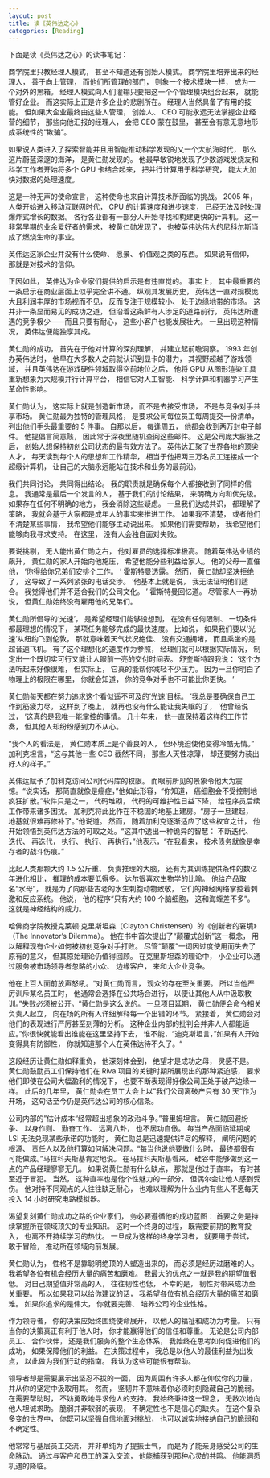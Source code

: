 ```yaml
---
layout: post
title: 读《英伟达之心》
categories: [Reading]
---
```


下面是读《英伟达之心》的读书笔记：

商学院里只教经理人模式， 甚至不知道还有创始人模式。 商学院里培养出来的经理人， 善于向上管理， 而他们所管理的部门， 则象一个技术模块一样， 成为一个对外的黑箱。 经理人模式向人们灌输只要把这一个个管理模块组合起来， 就能管好企业。 而这实际上正是许多企业的悲剧所在。 经理人当然具备了有用的技能。 但如果大企业最终由这些人管理， 创始人、 CEO 可能永远无法掌握企业经营的细节， 那些向他汇报的经理人， 会把 CEO 蒙在鼓里， 甚至会有意无意地形成系统性的“欺骗”。

如果说人类进入了探索智能并且用智能推动科学发现的又一个大航海时代， 那么这片蔚蓝深邃的海洋， 是黄仁勋发现的。 他最早敏锐地发现了少数游戏发烧友和科学工作者开始将多个 GPU 卡结合起来， 把并行计算用于科学研究， 能大大加快对数据的处理速度。

这是一种无声的使命宣言， 这种使命也来自计算技术所面临的挑战。 2005 年， 人类开始进入移动互联网时代， CPU 的计算速度和进步速度， 已经无法及时处理爆炸式增长的数据。 各行各业都有一部分人开始寻找和构建更快的计算机。 这一非常早期的业余爱好者的需求， 被黄仁勋发现了， 也被英伟达伟大的尼科尔斯当成了燃烧生命的事业。

英伟达这家企业并没有什么使命、 愿景、 价值观之类的东西。 如果说有信仰， 那就是对技术的信仰。

正因如此， 英伟达为企业家们提供的启示是有违直觉的。 事实上， 其中最重要的一条启示在商业层面上似乎完全讲不通。 纵观其发展历史， 英伟达一直对规模庞大且利润丰厚的市场视而不见， 反而专注于规模较小、 处于边缘地带的市场。 这并非一条显而易见的成功之道， 但沿着这条鲜有人涉足的道路前行， 英伟达所遭遇的竞争极少——而且只要有耐心， 这些小客户也能发展壮大。 一旦出现这种情况， 英伟达便能独享其成。

黄仁勋的成功， 首先在于他对计算的深刻理解， 并建立起前瞻洞察。 1993 年创办英伟达时， 他早在大多数人之前就认识到显卡的潜力， 其视野超越了游戏领域， 并且英伟达在游戏硬件领域取得空前地位之后， 他将 GPU 从图形渲染工具重新想象为大规模并行计算平台， 相信它对人工智能、 科学计算和机器学习产生革命性影响。

黄仁勋认为， 这实际上就是创造新市场， 而不是去接受市场， 不是与竞争对手共享市场。 黄仁勋最为独特的管理风格， 是要求公司每位员工每周提交一份清单， 列出他们手头最重要的 5 件事。 自那以后， 每逢周五， 他都会收到两万封电子邮件。 他提倡言简意赅， 因此常于深夜里随机查阅这些邮件。 这是公司庞大膨胀之后， 创始人想保持初创公司状态的最有效方法了。 英伟达汇聚了世界各地的顶尖人才， 每天读到每个人的思想和工作精华， 相当于他把两三万名员工连接成一个超级计算机， 让自己的大脑永远能站在技术和业务的最前沿。

我们共同讨论， 共同得出结论。 我的职责就是确保每个人都接收到了同样的信息。 我通常是最后一个发言的人， 基于我们的讨论结果， 来明确方向和优先级。 如果存在任何不明确的地方， 我会消除这些疑虑。 一旦我们达成共识， 都理解了策略， 我就会基于大家都是成年人的事实来推进工作。 如果我不清楚， 或者他们不清楚某些事情， 我希望他们能够主动说出来。 如果他们需要帮助， 我希望他们能够向我寻求支持。 在这里， 没有人会独自面对失败。

要说挑剔， 无人能出黄仁勋之右， 他对雇员的选择标准极高。 随着英伟达业绩的飙升， 黄仁勋的家人开始向他施压， 希望他能分些利益给家人。 他的父母一直催他， ‘你得给你兄弟们安排个工作。 ’ 霍斯特曼透露。 然而， 黄仁勋却坚决拒绝了， 这导致了一系列紧张的电话交涉。 ‘他基本上就是说， 我无法证明他们适合。 我觉得他们并不适合我们的公司文化。 ’ 霍斯特曼回忆道。 尽管家人一再劝说， 但黄仁勋始终没有雇用他的兄弟们。

黄仁勋所倡导的‘光速’， 是希望经理们能够设想到， 在没有任何限制、 一切条件都最理想的情况下， 某项任务能够完成的最快速度。 比如说， 如果我们要以‘光速’从纽约飞到伦敦， 那就意味着天气状况绝佳、 没有交通拥堵， 而且乘坐的是超音速飞机。 有了这个理想化的速度作为参照， 经理们就可以根据实际情况， 制定出一个既切实可行又能让人眼前一亮的交付时间表。 舒奎斯特跟我说： ‘这个方法听起来好像很难， 但实际上， 它真的能帮你减轻不少压力。 因为一旦你明白了物理上的极限在哪里， 你就会知道， 你的竞争对手也不可能比你更快。 ’

黄仁勋每天都在努力追求这个看似遥不可及的‘光速’目标。 ‘我总是要确保自己工作到筋疲力尽， 这样到了晚上， 就再也没有什么能让我失眠的了， ’他曾经说过， ‘这真的是我唯一能掌控的事情。 几十年来， 他一直保持着这样的工作节奏， 但其他人却纷纷感到力不从心。

“我个人的看法是， 黄仁勋本质上是个善良的人， 但环境迫使他变得冷酷无情。” 加利克坦言，“这与其他一些 CEO 截然不同， 那些人天性凉薄， 却还要努力装出好人的样子。”

英伟达赋予了加利克访问公司代码库的权限。 而眼前所见的景象令他大为震惊。“说实话， 那简直就像是癌症，”他如此形容，“你知道， 癌细胞会不受控制地疯狂扩散。”软件只是之一， 代码堆砌， 代码的可维护性日益下降， 给程序员后续工作带来诸多困扰。 加利克将此比作在不稳固的地基上建房。“房子一旦建起， 地基就很难再修补了。”他说道。 然而， 随着加利克逐渐适应了这些权宜之计， 他开始领悟到英伟达方法的可取之处。“这其中透出一种诡异的智慧： 不断迭代、 迭代、 再迭代， 执行、 执行、 再执行，”他表示，“在我看来， 技术债务就像是幸存者的战斗伤痕。”

比起人类那颗大约 1.5 公斤重、 负责推理的大脑， 还有为其训练提供条件的数亿年进化相比， 推理的成本要低得多。 达尔很喜欢生物学的比喻。 他给产品取名“水母”， 就是为了向那些古老的水生刺胞动物致敬， 它们的神经网络掌控着刺激和反应系统。 他说， 他的程序“只有大约 100 个脑细胞， 这和海蛭差不多”。 这就是神经结构的威力。

哈佛商学院教授克莱顿·克里斯坦森（Clayton Christensen）的《创新者的窘境》（The Innovator’s Dilemma）。 他在书中首次提出了“颠覆式创新”这一概念， 用以解释现有企业如何被初创竞争对手打败。 尽管“颠覆”一词因过度使用而失去了原有的意义， 但其原始理论仍值得回顾。 在克里斯坦森的理论中， 小企业可以通过服务被市场领导者忽略的小众、 边缘客户， 来和大企业竞争。

他在上百人面前放声怒吼。“对黄仁勋而言， 观众的存在至关重要。 所以当他严厉训斥某名员工时， 他通常会选择在公共场合进行， 以便让其他人从中汲取教训。”失败必须被公开。“黄仁勋是这么说的。 一旦项目延期， 黄仁勋便会命令相关负责人起立， 向在场的所有人详细解释每一个出错的环节。 紧接着， 黄仁勋会对他们的表现进行严厉甚至刻薄的分析。 这种企业内部的批判会并非人人都能适应。”你很快就能看出谁能在这里坚持下去， 谁不能，“迪克斯坦言，”如果有人开始变得具有防御性， 你就知道那个人在英伟达待不久了。“

这段经历让黄仁勋如释重负， 他深刻体会到， 绝望才是成功之母， 灵感不是。 黄仁勋鼓励员工们保持他们在 Riva 项目的关键时期所展现出的那种紧迫感， 要求他们即使在公司大幅盈利的情况下， 也要不断表现得好像公司正处于破产边缘一样。 此后的几年里， 黄仁勋会在员工大会上以”我们公司离破产只有 30 天“作为开场， 这句话至今仍是英伟达公司的核心信条。

公司内部的”估计成本“经常超出想象的政治斗争。”普里姆坦言。 黄仁勋回避纷争、 以身作则、 勤奋工作、 远离八卦， 也不居功自傲。 每当产品面临延期或 LSI 无法兑现某些承诺的功能时， 黄仁勋总是迅速提供详尽的解释， 阐明问题的根源、 责任人以及他打算如何解决问题。“每当他说他要做什么时， 最终都很有可能做成。”马拉科夫斯基肯定地说。 在马拉科夫斯基看来， 硅谷中能够做到这一点的产品经理寥寥无几。 如果说黄仁勋有什么缺点， 那就是他过于直率， 有时甚至近于冒犯。 当然， 这种直率也是他个性魅力的一部分， 但偶尔会让他人感到受伤。 他对持不同观点的人往往缺乏耐心， 也难以理解为什么业内有些人不愿每天投入 14 小时研究电路模拟器。

渴望复刻黄仁勋成功之路的企业家们， 务必要遵循他的成功蓝图： 首要之务是持续掌握所在领域顶尖的专业知识。 这时一个终身的过程， 既需要前期的教育投入， 也离不开持续学习的热忱。 一旦成为这样的终身学习者， 就要用于尝试， 敢于冒险， 推动所在领域向前发展。

黄仁勋认为， 性格不是靠聪明绝顶的人塑造出来的， 而必须是经历过磨难的人。 我希望各位有机会经历大量的痛苦和磨难。 我最大的优点之一就是我的期望值很低。 对自己期望值非常高的人， 往往韧性也低， 不幸的是， 韧性对带来成功至关重要。 所以如果我可以给你建议的话， 我希望各位有机会经历大量的痛苦和磨难。 如果你追求的是伟大， 你就要完善、 培养公司的企业性格。

作为领导者， 你的决策应始终围绕使命展开， 以他人的福祉和成功为考量。 只有当你的决策真正有利于他人时， 你才能赢得他们的信任和尊重。 无论是公司内部员工、 合作伙伴， 还是我们服务的整个生态体系， 我始终在思考如何促进他们的成功， 如果保障他们的利益。 在决策过程中， 我总是以他人的最佳利益为出发点， 以此做为我们行动的指南。 我认为这些可能很有帮助。

领导者却是需要展示出坚忍不拔的一面， 因为周围有许多人都在仰仗你的力量， 并从你的坚定中汲取用其。 然而， 坚韧并不意味着你必须时刻隐藏自己的脆弱。 在需要帮助时， 不妨勇敢地寻求他人的支持。 我始终秉持这一理念， 无数次地向他人坦诚求助。 脆弱并非软弱的表现， 不确定性也不是信心的缺失。 在这个复杂多变的世界中， 你既可以坚强自信地面对挑战， 也可以诚实地接纳自己的脆弱和不确定性。

他常常与基层员工交流， 并非单纯为了提振士气， 而是为了能亲身感受公司的生命脉动。 通过与客户和员工的深入交流， 他能捕获到那种心灵的共鸣。 他能洞悉机遇的降临。
